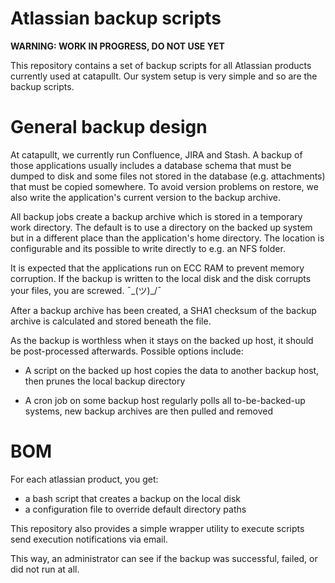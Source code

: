# Atlassian backup scripts

**WARNING: WORK IN PROGRESS, DO NOT USE YET**

This repository contains a set of backup scripts for all Atlassian products
currently used at catapullt. Our system setup is very simple and so are the
backup scripts.

# General backup design

At catapullt, we currently run Confluence, JIRA and Stash. A backup of those
applications usually includes a database schema that must be dumped to disk and
some files not stored in the database (e.g. attachments) that must be copied
somewhere. To avoid version problems on restore, we also write the application's
current version to the backup archive.

All backup jobs create a backup archive which is stored in a temporary work
directory. The default is to use a directory on the backed up system but in a
different place than the application's home directory. The location is
configurable and its possible to write directly to e.g. an NFS folder.

It is expected that the applications run on ECC RAM to prevent memory
corruption. If the backup is written to the local disk and the disk corrupts
your files, you are screwed. ¯\_(ツ)_/¯

After a backup archive has been created, a SHA1 checksum of the backup archive
is calculated and stored beneath the file.

As the backup is worthless when it stays on the backed up host, it should be
post-processed afterwards. Possible options include:

- A script on the backed up host copies the data to another backup host, then
prunes the local backup directory

- A cron job on some backup host regularly polls all to-be-backed-up systems,
new backup archives are then pulled and removed

# BOM

For each atlassian product, you get:

- a bash script that creates a backup on the local disk
- a configuration file to override default directory paths

This repository also provides a simple wrapper utility to execute scripts send
execution notifications via email.

This way, an administrator can see if the backup was successful, failed, or did
not run at all.
